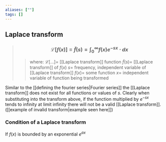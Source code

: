 ```yaml
---
aliases: [""]
tags: []
---
```


## Laplace transform

> ### $$ \mathcal{L}[f(x)] \equiv \tilde{f}(s) = \int^{\infty}_{0} f(x) e^{-sx} \cdot dx $$ 
>> where:
>> $\mathcal{L}[...]=$ [[Laplace transform]] function
>> $\tilde{f}(s)=$ [[Laplace transform]] of $f(x)$
>> $s=$ frequency, independent variable of [[Laplace transform]]
>> $f(x)=$ some function
>> $x=$ independent variable of function being transformed

Similar to the [[defining the fourier series|Fourier series]] the [[Laplace transform]] does not exist for all functions or values of $s$.  Clearly when substituting into the transform above, if the function multiplied by $e^{-sx}$ tends to infinity at limit infinity there will not be a valid [[Laplace transform]]. ([[example of invalid transform|example seen here]])

### Condition of a Laplace transform

If $f(x)$ is bounded by an exponential $e^{ax}$ 
